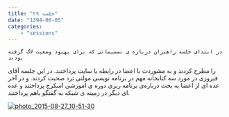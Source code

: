 ```yaml
---
title: "جلسه ۲۹"
date: "1394-06-05"
categories:
    - "sessions"
---
```

    در ابتدای جلسه راهبران درباره ی تصمیماتی که برای بهبود وضعیت لاگ گرفته بودند
را مطرح کردند و به مشوردت با اعضا در رابطه با سایت پرداختند. در این جلسه آقای
فیروزی در مورد سه کتابخانه مهم در برنامه نویسی مولتی ترد صحبت کردند. و در آخر
عده ای از اعضا به بحث درباره‌ی برنامه ریزی دوره ی اموزشی اسکرچ پرداختند و عده
ای دیگر در زمینه ی شبکه به گفتگو باهم پرداختند.

[![photo_2015-08-27_10-51-30](../../img/8b27b492-fdbb-11e6-86dd-a088b4d860141488289261.672601.jpg)](img/8b27b492-fdbb-11e6-86dd-a088b4d860141488289261.672601.jpg)
